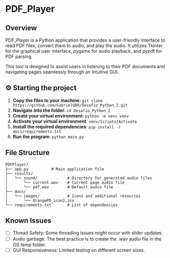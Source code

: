 # PDF_Player

## Overview

PDF_Player is a Python application that provides a user-friendly interface to read PDF files, convert them to audio, and play the audio. It utilizes Tkinter for the graphical user interface, pygame for audio playback, and pypdf for PDF parsing.

This tool is designed to assist users in listening to their PDF documents and navigating pages seamlessly through an intuitive GUI.

## ⚙ Starting the project

1. **Copy the files to your machine**: `git clone https://github.com/GabrielGRR/Desafio_Python_2.git`
2. **Navigate into the folder**: `cd Desafio_Python_2`
3. **Create your virtual environment**: `python -m venv venv`
4. **Activate your virtual environment**: `venv/Scripts/Activate`
5. **Install the required dependencies**: `pip install -r docs/requirements.txt`
6. **Run the program**: `python main.py`

## File Structure
```
PDFPlayer/
├── app.py          # Main application file
├── results/
│   └── sound/             # Directory for generated audio files 
│       └── current.wav    # Current page audio file 
│       └── pdf.wav        # Default audio file
├── docs/
│   └── images/            # Icons and additional resources
│       └── OrangePD_icon2.ico
└── requirements.txt       # List of dependencies
```

## Known Issues
- [ ] Thread Safety: Some threading issues might occur with slider updates.
- [ ] Audio garbage: The best practice is to create the .wav audio file in the OS temp folder.
- [ ] GUI Responsiveness: Limited testing on different screen sizes.
